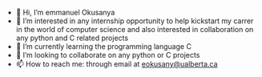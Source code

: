 - 👋 Hi, I’m emmanuel Okusanya
- 👀 I’m interested in any internship opportunity to help kickstart my carrer in the world of computer science and also interested in collaboration on any python and C related projects 
- 🌱 I’m currently learning the programming language C
- 💞️ I’m looking to collaborate on any python or C projects 
- 📫 How to reach me: through email at eokusany@ualberta.ca

<!---
eokusany/eokusany is a ✨ special ✨ repository because its `README.md` (this file) appears on your GitHub profile.
You can click the Preview link to take a look at your changes.
--->
